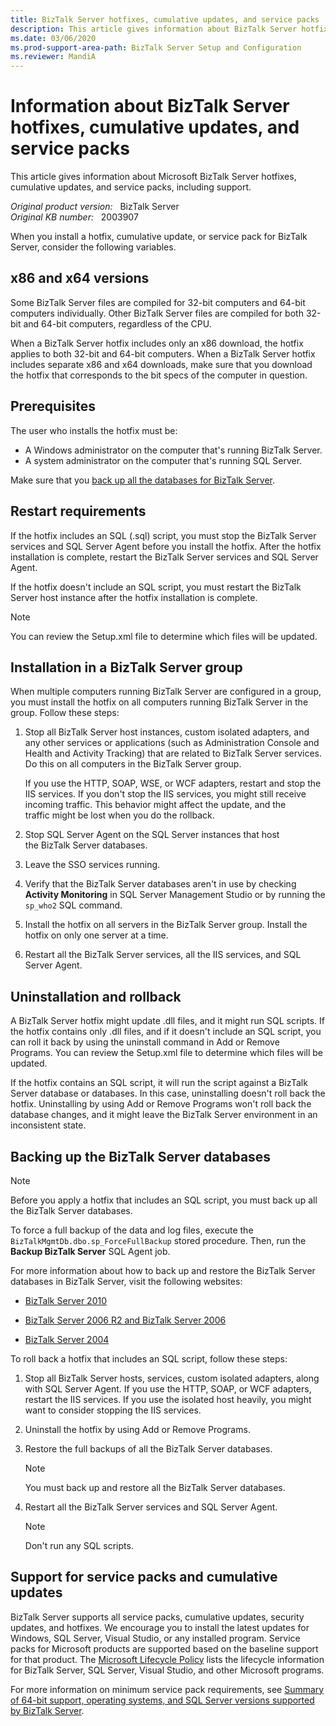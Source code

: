 ```yaml
---
title: BizTalk Server hotfixes, cumulative updates, and service packs
description: This article gives information about BizTalk Server hotfixes, cumulative updates, and service packs, including support.
ms.date: 03/06/2020
ms.prod-support-area-path: BizTalk Server Setup and Configuration
ms.reviewer: MandiA
---
```

# Information about BizTalk Server hotfixes, cumulative updates, and service packs

This article gives information about Microsoft BizTalk Server hotfixes, cumulative updates, and service packs, including support.

_Original product version:_ &nbsp; BizTalk Server  
_Original KB number:_ &nbsp; 2003907

When you install a hotfix, cumulative update, or service pack for BizTalk Server, consider the following variables.

## x86 and x64 versions

Some BizTalk Server files are compiled for 32-bit computers and 64-bit computers individually. Other BizTalk Server files are compiled for both 32-bit and 64-bit computers, regardless of the CPU. 

When a BizTalk Server hotfix includes only an x86 download, the hotfix applies to both 32-bit and 64-bit computers. When a BizTalk Server hotfix includes separate x86 and x64 downloads, make sure that you download the hotfix that corresponds to the bit specs of the computer in question.

## Prerequisites

The user who installs the hotfix must be:

- A Windows administrator on the computer that's running BizTalk Server.
- A system administrator on the computer that's running SQL Server.

Make sure that you [back up all the databases for BizTalk Server](#backing-up-the-biztalk-server-databases).

## Restart requirements

If the hotfix includes an SQL (.sql) script, you must stop the BizTalk Server services and SQL Server Agent before you install the hotfix. After the hotfix installation is complete, restart the BizTalk Server services and SQL Server Agent.

If the hotfix doesn't include an SQL script, you must restart the BizTalk Server host instance after the hotfix installation is complete.

> [!NOTE]
> You can review the Setup.xml file to determine which files will be updated.

## Installation in a BizTalk Server group

When multiple computers running BizTalk Server are configured in a group, you must install the hotfix on all computers running BizTalk Server in the group. Follow these steps:

1. Stop all BizTalk Server host instances, custom isolated adapters, and any other services or applications (such as Administration Console and Health and Activity Tracking) that are related to BizTalk Server services. Do this on all computers in the BizTalk Server group. 

   If you use the HTTP, SOAP, WSE, or WCF adapters, restart and stop the IIS services. If you don't stop the IIS services, you might still receive incoming traffic. This behavior might affect the update, and the traffic might be lost when you do the rollback.
2. Stop SQL Server Agent on the SQL Server instances that host the BizTalk Server databases.
3. Leave the SSO services running.
4. Verify that the BizTalk Server databases aren't in use by checking **Activity Monitoring** in SQL Server Management Studio or by running the `sp_who2` SQL command.
5. Install the hotfix on all servers in the BizTalk Server group. Install the hotfix on only one server at a time.
6. Restart all the BizTalk Server services, all the IIS services, and SQL Server Agent.

## Uninstallation and rollback

A BizTalk Server hotfix might update .dll files, and it might run SQL scripts. If the hotfix contains only .dll files, and if it doesn't include an SQL script, you can roll it back by using the uninstall command in Add or Remove Programs. You can review the Setup.xml file to determine which files will be updated.

If the hotfix contains an SQL script, it will run the script against a BizTalk Server database or databases. In this case, uninstalling doesn't roll back the hotfix. Uninstalling by using Add or Remove Programs won't roll back the database changes, and it might leave the BizTalk Server environment in an inconsistent state.

## Backing up the BizTalk Server databases

> [!NOTE]
> Before you apply a hotfix that includes an SQL script, you must back up all the BizTalk Server databases.

To force a full backup of the data and log files, execute the `BizTalkMgmtDb.dbo.sp_ForceFullBackup` stored procedure. Then, run the **Backup BizTalk Server** SQL Agent job.

For more information about how to back up and restore the BizTalk Server databases in BizTalk Server, visit the following websites:

- [BizTalk Server 2010](https://www.microsoft.com/download/details.aspx?id=56420)

- [BizTalk Server 2006 R2 and BizTalk Server 2006](https://www.microsoft.com/download/details.aspx?id=56495)

- [BizTalk Server 2004](https://www.microsoft.com/download/details.aspx?id=56488)

To roll back a hotfix that includes an SQL script, follow these steps:

1. Stop all BizTalk Server hosts, services, custom isolated adapters, along with SQL Server Agent. If you use the HTTP, SOAP, or WCF adapters, restart the IIS services. If you use the isolated host heavily, you might want to consider stopping the IIS services.
2. Uninstall the hotfix by using Add or Remove Programs.
3. Restore the full backups of all the BizTalk Server databases.

    > [!NOTE]
    > You must back up and restore all the BizTalk Server databases.
4. Restart all the BizTalk Server services and SQL Server Agent.

    > [!NOTE]
    > Don't run any SQL scripts.

## Support for service packs and cumulative updates

BizTalk Server supports all service packs, cumulative updates, security updates, and hotfixes. We encourage you to install the latest updates for Windows, SQL Server, Visual Studio, or any installed program. Service packs for Microsoft products are supported based on the baseline support for that product. The [Microsoft Lifecycle Policy](https://support.microsoft.com/gp/lifeselectindex) lists the lifecycle information for BizTalk Server, SQL Server, Visual Studio, and other Microsoft programs.

For more information on minimum service pack requirements, see [Summary of 64-bit support, operating systems, and SQL Server versions supported by BizTalk Server](https://support.microsoft.com/kb/926628).
